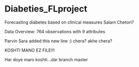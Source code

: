 # Diabeties_FLproject
Forecasting diabetes based on clinical measures
Salam Chetori?

Data Overview:
764 observations with 9 attributes




Parvin
Sara added this new line :)
chera? akhe chera?



KOSHTI MANO EZ FILE!!!

Har doye maro koshti...dar branch master

